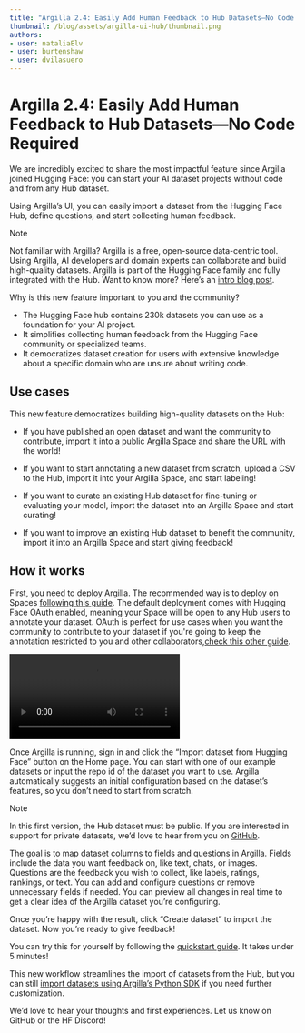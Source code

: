 ```yaml
---
title: "Argilla 2.4: Easily Add Human Feedback to Hub Datasets—No Code Required"
thumbnail: /blog/assets/argilla-ui-hub/thumbnail.png
authors:
- user: nataliaElv
- user: burtenshaw
- user: dvilasuero
---
```


# Argilla 2.4: Easily Add Human Feedback to Hub Datasets—No Code Required

We are incredibly excited to share the most impactful feature since Argilla joined Hugging Face: you can start your AI dataset projects without code and from any Hub dataset.

Using Argilla’s UI, you can easily import a dataset from the Hugging Face Hub, define questions, and start collecting human feedback.

> [!NOTE]
> Not familiar with Argilla? Argilla is a free, open-source data-centric tool. Using Argilla, AI developers and domain experts can collaborate and build high-quality datasets. Argilla is part of the Hugging Face family and fully integrated with the Hub. Want to know more? Here’s an [intro blog post](https://huggingface.co/blog/dvilasuero/argilla-2-0).

Why is this new feature important to you and the community?

- The Hugging Face hub contains 230k datasets you can use as a foundation for your AI project.
- It simplifies collecting human feedback from the Hugging Face community or specialized teams.
- It democratizes dataset creation for users with extensive knowledge about a specific domain who are unsure about writing code.

## Use cases

This new feature democratizes building high-quality datasets on the Hub:

- If you have published an open dataset and want the community to contribute, import it into a public Argilla Space and share the URL with the world!
- If you want to start annotating a new dataset from scratch, upload a CSV to the Hub, import it into your Argilla Space, and start labeling!
- If you want to curate an existing Hub dataset for fine-tuning or evaluating your model,  import the dataset into an Argilla Space and start curating!

- If you want to improve an existing Hub dataset to benefit the community, import it into an Argilla Space and start giving feedback!


## How it works

First, you need to deploy Argilla. The recommended way is to deploy on Spaces [following this guide](https://docs.argilla.io/latest/getting_started/quickstart/). The default deployment comes with Hugging Face OAuth enabled, meaning your Space will be open to any Hub users to annotate your dataset. OAuth is perfect for use cases when you want the community to contribute to your dataset if you're going to keep the annotation restricted to you and other collaborators,[check this other guide](https://docs.argilla.io/latest/getting_started/how-to-configure-argilla-on-huggingface/).

<video controls title="Import a HF dataset from the Hub in the Argilla UI">
<source src="https://huggingface.co/datasets/huggingface/documentation-images/blob/main/blog/argilla-ui-hub/import_hub_dataset.mp4" type="video/mp4">
Import a HF dataset from the Hub in the Argilla UI
</video>

Once Argilla is running, sign in and click the “Import dataset from Hugging Face” button on the Home page. You can start with one of our example datasets or input the repo id of the dataset you want to use. Argilla automatically suggests an initial configuration based on the dataset’s features, so you don’t need to start from scratch.

> [!NOTE]
> In this first version, the Hub dataset must be public. If you are interested in support for private datasets, we’d love to hear from you on [GitHub](https://github.com/argilla-io/argilla).

The goal is to map dataset columns to fields and questions in Argilla. Fields include the data you want feedback on, like text, chats, or images. Questions are the feedback you wish to collect, like labels, ratings, rankings, or text. You can add and configure questions or remove unnecessary fields if needed. You can preview all changes in real time to get a clear idea of the Argilla dataset you’re configuring.

Once you’re happy with the result, click “Create dataset” to import the dataset. Now you’re ready to give feedback!

You can try this for yourself by following the [quickstart guide](https://docs.argilla.io/latest/getting_started/quickstart/). It takes under 5 minutes!

This new workflow streamlines the import of datasets from the Hub, but you can still [import datasets using Argilla’s Python SDK](https://docs.argilla.io/latest/how_to_guides/dataset/) if you need further customization.

We’d love to hear your thoughts and first experiences. Let us know on GitHub or the HF Discord!
